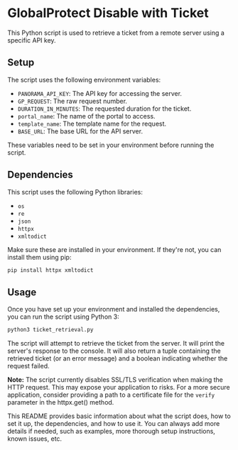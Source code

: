 # GlobalProtect Disable with Ticket

This Python script is used to retrieve a ticket from a remote server using a specific API key.

## Setup

The script uses the following environment variables:

- `PANORAMA_API_KEY`: The API key for accessing the server.
- `GP_REQUEST`: The raw request number.
- `DURATION_IN_MINUTES`: The requested duration for the ticket.
- `portal_name`: The name of the portal to access.
- `template_name`: The template name for the request.
- `BASE_URL`: The base URL for the API server.

These variables need to be set in your environment before running the script.

## Dependencies

This script uses the following Python libraries:

- `os`
- `re`
- `json`
- `httpx`
- `xmltodict`

Make sure these are installed in your environment. If they're not, you can install them using pip:

```sh
pip install httpx xmltodict
```

## Usage

Once you have set up your environment and installed the dependencies, you can run the script using Python 3:

```sh
python3 ticket_retrieval.py
```

The script will attempt to retrieve the ticket from the server. It will print the server's response to the console. It will also return a tuple containing the retrieved ticket (or an error message) and a boolean indicating whether the request failed.

**Note:** The script currently disables SSL/TLS verification when making the HTTP request. This may expose your application to risks. For a more secure application, consider providing a path to a certificate file for the `verify` parameter in the httpx.get() method.

This README provides basic information about what the script does, how to set it up, the dependencies, and how to use it. You can always add more details if needed, such as examples, more thorough setup instructions, known issues, etc.
